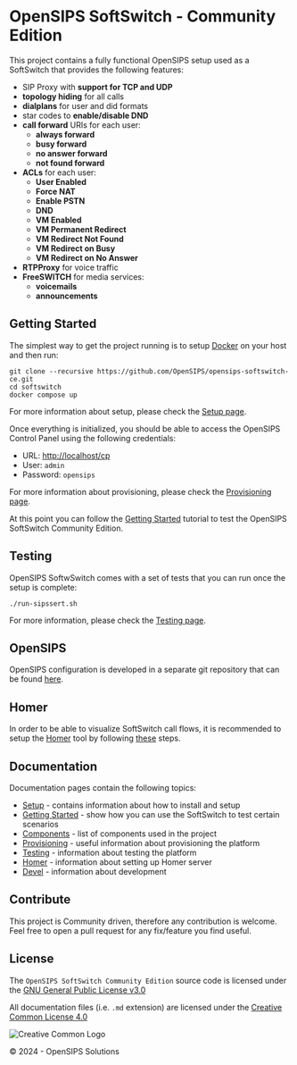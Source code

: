 # OpenSIPS SoftSwitch - Community Edition

This project contains a fully functional OpenSIPS setup used as a SoftSwitch
that provides the following features:

* SIP Proxy with **support for TCP and UDP**
* **topology hiding** for all calls
* **dialplans** for user and did formats
* star codes to **enable/disable DND**
* **call forward** URIs for each user:
    * **always forward**
    * **busy forward**
    * **no answer forward**
    * **not found forward**
* **ACLs** for each user:
	* **User Enabled**
	* **Force NAT**
	* **Enable PSTN**
	* **DND**
	* **VM Enabled**
	* **VM Permanent Redirect**
	* **VM Redirect Not Found**
	* **VM Redirect on Busy**
	* **VM Redirect on No Answer**
* **RTPProxy** for voice traffic
* **FreeSWITCH** for media services:
    * **voicemails**
    * **announcements**

## Getting Started

The simplest way to get the project running is to setup [Docker](https://www.docker.com/) on your host and then run:

``` shell
git clone --recursive https://github.com/OpenSIPS/opensips-softswitch-ce.git
cd softswitch
docker compose up
```

For more information about setup, please check the [Setup
page](docs/setup.md).

Once everything is initialized, you should be able to access the OpenSIPS
Control Panel using the following credentials:

* URL: [http://localhost/cp](http://localhost/cp)
* User: `admin`
* Password: `opensips`

For more information about provisioning, please check the [Provisioning
page](docs/provisioning.md).


At this point you can follow the [Getting Started](docs/getting-started.md)
tutorial to test the OpenSIPS SoftSwitch Community Edition.

## Testing

OpenSIPS SoftwSwitch comes with a set of tests that you can run once the setup
is complete:
``` shell
./run-sipssert.sh
```

For more information, please check the [Testing page](docs/testing.md).

## OpenSIPS

OpenSIPS configuration is developed in a separate git repository that can be
found [here](https://github.com/OpenSIPS/opensips-softswitch-ce-config.git).

## Homer

In order to be able to visualize SoftSwitch call flows, it is recommended to
setup the [Homer](https://github.com/sipcapture/homer) tool by following [these](docs/homer.md)
steps.

## Documentation

Documentation pages contain the following topics:

* [Setup](docs/setup.md) - contains information about how to install and setup
* [Getting Started](docs/getting-started.md) - show how you can use the
SoftSwitch to test certain scenarios
* [Components](docs/components.md) - list of components used in the project
* [Provisioning](docs/provisioning.md) - useful information about provisioning
the platform
* [Testing](docs/testing.md) - information about testing the platform
* [Homer](docs/homer.md) - information about setting up Homer server
* [Devel](docs/devel.md) - information about development


## Contribute

This project is Community driven, therefore any contribution is welcome. Feel
free to open a pull request for any fix/feature you find useful.

## License

<!-- License source -->
[License-GPLv3]: https://www.gnu.org/licenses/gpl-3.0.en.html "GNU GPLv3"
[Logo-CC_BY]: https://i.creativecommons.org/l/by/4.0/88x31.png "Creative Common Logo"
[License-CC_BY]: https://creativecommons.org/licenses/by/4.0/legalcode "Creative Common License"

The `OpenSIPS SoftSwitch Community Edition` source code is licensed under the [GNU General Public License v3.0][License-GPLv3]

All documentation files (i.e. `.md` extension) are licensed under the [Creative Common License 4.0][License-CC_BY]

![Creative Common Logo][Logo-CC_BY]

© 2024 - OpenSIPS Solutions
